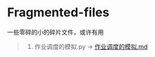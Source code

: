 # Fragmented-files
一些零碎的小的碎片文件，或许有用
> 1. 作业调度的模拟.py -> <a href="https://github.com/cstd-tudoudou/Fragmented-files/blob/master/%E4%BD%9C%E4%B8%9A%E8%B0%83%E5%BA%A6%E7%9A%84%E6%A8%A1%E6%8B%9F.md">作业调度的模拟.md</a>

